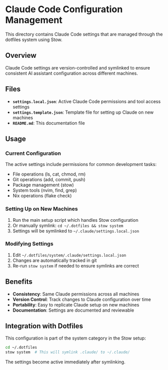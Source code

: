 # Claude Code Configuration Management

This directory contains Claude Code settings that are managed through the dotfiles system using Stow.

## Overview

Claude Code settings are version-controlled and symlinked to ensure consistent AI assistant configuration across different machines.

## Files

- **`settings.local.json`**: Active Claude Code permissions and tool access settings
- **`settings.template.json`**: Template file for setting up Claude on new machines
- **`README.md`**: This documentation file

## Usage

### Current Configuration
The active settings include permissions for common development tasks:
- File operations (ls, cat, chmod, rm)
- Git operations (add, commit, push)
- Package management (stow)
- System tools (nvim, find, grep)
- Nix operations (flake check)

### Setting Up on New Machines
1. Run the main setup script which handles Stow configuration
2. Or manually symlink: `cd ~/.dotfiles && stow system`
3. Settings will be symlinked to `~/.claude/settings.local.json`

### Modifying Settings
1. Edit `~/.dotfiles/system/.claude/settings.local.json`
2. Changes are automatically tracked in git
3. Re-run `stow system` if needed to ensure symlinks are correct

## Benefits

- **Consistency**: Same Claude permissions across all machines
- **Version Control**: Track changes to Claude configuration over time
- **Portability**: Easy to replicate Claude setup on new machines
- **Documentation**: Settings are documented and reviewable

## Integration with Dotfiles

This configuration is part of the system category in the Stow setup:
```bash
cd ~/.dotfiles
stow system  # This will symlink .claude/ to ~/.claude/
```

The settings become active immediately after symlinking.